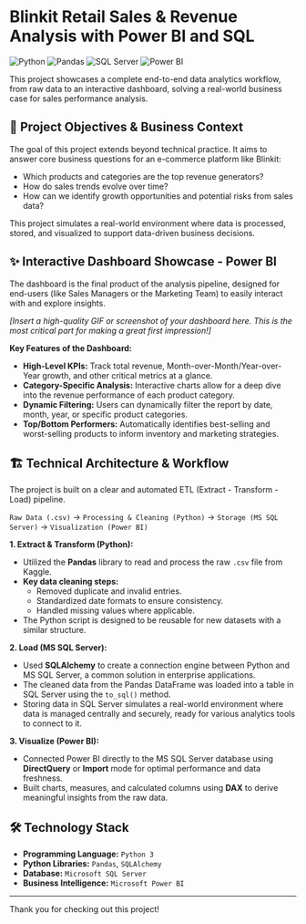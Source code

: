 # **Blinkit Retail Sales & Revenue Analysis with Power BI and SQL**

![Python](https://img.shields.io/badge/Python-3776AB?style=for-the-badge&logo=python&logoColor=white)
![Pandas](https://img.shields.io/badge/Pandas-150458?style=for-the-badge&logo=pandas&logoColor=white)
![SQL Server](https://img.shields.io/badge/Microsoft%20SQL%20Server-CC2927?style=for-the-badge&logo=microsoftsqlserver&logoColor=white)
![Power BI](https://img.shields.io/badge/Power%20BI-F2C811?style=for-the-badge&logo=powerbi&logoColor=black)

This project showcases a complete end-to-end data analytics workflow, from raw data to an interactive dashboard, solving a real-world business case for sales performance analysis.


## 🎯 **Project Objectives & Business Context**

The goal of this project extends beyond technical practice. It aims to answer core business questions for an e-commerce platform like Blinkit:
* Which products and categories are the top revenue generators?
* How do sales trends evolve over time?
* How can we identify growth opportunities and potential risks from sales data?

This project simulates a real-world environment where data is processed, stored, and visualized to support data-driven business decisions.

## ✨ **Interactive Dashboard Showcase - Power BI**

The dashboard is the final product of the analysis pipeline, designed for end-users (like Sales Managers or the Marketing Team) to easily interact with and explore insights.

*[Insert a high-quality GIF or screenshot of your dashboard here. This is the most critical part for making a great first impression!]*

**Key Features of the Dashboard:**
* **High-Level KPIs:** Track total revenue, Month-over-Month/Year-over-Year growth, and other critical metrics at a glance.
* **Category-Specific Analysis:** Interactive charts allow for a deep dive into the revenue performance of each product category.
* **Dynamic Filtering:** Users can dynamically filter the report by date, month, year, or specific product categories.
* **Top/Bottom Performers:** Automatically identifies best-selling and worst-selling products to inform inventory and marketing strategies.

## 🏗️ **Technical Architecture & Workflow**

The project is built on a clear and automated ETL (Extract - Transform - Load) pipeline.

`Raw Data (.csv)` -> `Processing & Cleaning (Python)` -> `Storage (MS SQL Server)` -> `Visualization (Power BI)`

**1. Extract & Transform (Python):**
* Utilized the **Pandas** library to read and process the raw `.csv` file from Kaggle.
* **Key data cleaning steps:**
    * Removed duplicate and invalid entries.
    * Standardized date formats to ensure consistency.
    * Handled missing values where applicable.
* The Python script is designed to be reusable for new datasets with a similar structure.

**2. Load (MS SQL Server):**
* Used **SQLAlchemy** to create a connection engine between Python and MS SQL Server, a common solution in enterprise applications.
* The cleaned data from the Pandas DataFrame was loaded into a table in SQL Server using the `to_sql()` method.
* Storing data in SQL Server simulates a real-world environment where data is managed centrally and securely, ready for various analytics tools to connect to it.

**3. Visualize (Power BI):**
* Connected Power BI directly to the MS SQL Server database using **DirectQuery** or **Import** mode for optimal performance and data freshness.
* Built charts, measures, and calculated columns using **DAX** to derive meaningful insights from the raw data.

## 🛠️ **Technology Stack**

* **Programming Language:** `Python 3`
* **Python Libraries:** `Pandas`, `SQLAlchemy`
* **Database:** `Microsoft SQL Server`
* **Business Intelligence:** `Microsoft Power BI`


---
Thank you for checking out this project!
